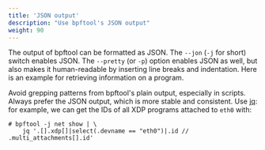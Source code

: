 ```yaml
---
title: 'JSON output'
description: "Use bpftool's JSON output"
weight: 90
---
```


The output of bpftool can be formatted as JSON. The ``--jon`` (``-j`` for
short) switch enables JSON. The ``--pretty`` (or ``-p``) option enables JSON as
well, but also makes it human-readable by inserting line breaks and
indentation. Here is an example for retrieving information on a program.

Avoid grepping patterns from bpftool's plain output, especially in scripts.
Always prefer the JSON output, which is more stable and consistent. Use
[jq](https://stedolan.github.io/jq/): for example, we can get the IDs of all
XDP programs attached to `eth0` with:

```console
# bpftool -j net show | \
    jq '.[].xdp[]|select(.devname == "eth0")|.id // .multi_attachments[].id'
```
